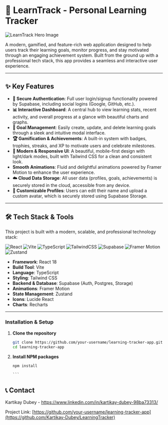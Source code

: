 
# 🚀 LearnTrack - Personal Learning Tracker

![LearnTrack Hero Image](image.png)
<!-- 
TODO: 
1. Take a beautiful, wide screenshot of your application's dashboard or homepage.
2. Upload it to a site like Imgur (https://imgur.com/upload).
3. Copy the "Direct Link" and paste it to replace the placeholder link above.
-->

A modern, gamified, and feature-rich web application designed to help users track their learning goals, monitor progress, and stay motivated through an engaging achievement system. Built from the ground up with a professional tech stack, this app provides a seamless and interactive user experience.

---

## ✨ Key Features

-   **🔐 Secure Authentication**: Full user login/signup functionality powered by Supabase, including social logins (Google, GitHub, etc.).
-   **📊 Interactive Dashboard**: A central hub to view learning stats, recent activity, and overall progress at a glance with beautiful charts and graphs.
-   **🎯 Goal Management**: Easily create, update, and delete learning goals through a sleek and intuitive modal interface.
-   **🏆 Gamification & Achievements**: A built-in system with badges, trophies, streaks, and XP to motivate users and celebrate milestones.
-   **🎨 Modern & Responsive UI**: A beautiful, mobile-first design with light/dark modes, built with Tailwind CSS for a clean and consistent look.
-   **Smooth Animations**: Fluid and delightful animations powered by Framer Motion to enhance the user experience.
-   **☁️ Cloud Data Storage**: All user data (profiles, goals, achievements) is securely stored in the cloud, accessible from any device.
-   **👤 Customizable Profiles**: Users can edit their name and upload a custom avatar, which is securely stored using Supabase Storage.

---

## 🛠️ Tech Stack & Tools

This project is built with a modern, scalable, and professional technology stack:

![React](https://img.shields.io/badge/react-%2320232a.svg?style=for-the-badge&logo=react&logoColor=%2361DAFB)
![Vite](https://img.shields.io/badge/vite-%23646CFF.svg?style=for-the-badge&logo=vite&logoColor=white)
![TypeScript](https://img.shields.io/badge/typescript-%23007ACC.svg?style=for-the-badge&logo=typescript&logoColor=white)
![TailwindCSS](https://img.shields.io/badge/tailwindcss-%2338B2AC.svg?style=for-the-badge&logo=tailwind-css&logoColor=white)
![Supabase](https://img.shields.io/badge/Supabase-3ECF8E?style=for-the-badge&logo=supabase&logoColor=white)
![Framer Motion](https://img.shields.io/badge/Framer-black?style=for-the-badge&logo=framer&logoColor=blue)
![Zustand](https://img.shields.io/badge/Zustand-4D2A2A?style=for-the-badge&logo=react&logoColor=white)

-   **Framework**: React 18
-   **Build Tool**: Vite
-   **Language**: TypeScript
-   **Styling**: Tailwind CSS
-   **Backend & Database**: Supabase (Auth, Postgres, Storage)
-   **Animations**: Framer Motion
-   **State Management**: Zustand
-   **Icons**: Lucide React
-   **Charts**: Recharts

---



### **Installation & Setup**

1.  **Clone the repository**
    ```sh
    git clone https://github.com/your-username/learning-tracker-app.git
    cd learning-tracker-app
    ```

2.  **Install NPM packages**
    ```sh
    npm install
    ```

        ```
## 📞 Contact

Kartikay Dubey - https://www.linkedin.com/in/kartikay-dubey-98ba73313/

Project Link: [https://github.com/your-username/learning-tracker-app](https://github.com/Kartikay-Dubey/LearningTracker)

<!-- Don't forget to replace the placeholder links above with your actual social and GitHub links! -->
```